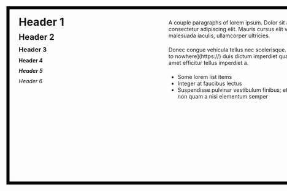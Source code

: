 <div style="width: 752px; height: 434px; padding: 16px 24px 0 24px; border: 8px solid black;" class="clients" markdown="1">
<!-- "class/markdown": hack so that Marked 2 parses Markdown in HTML block elements -->

<div style="width: 48%; float: left;">

<h1 style="width: 100%; margin: 0 auto 10px auto; padding: 0; white-space: nowrap; overflow: hidden; text-overflow: ellipsis;">Header 1</h1>
<!-- Truncates the heading if it gets too long -->
<h2 style="width: 100%; margin: 0 auto 10px auto; padding: 0; white-space: nowrap; overflow: hidden; text-overflow: ellipsis;">Header 2</h2>
<!-- Truncates the heading if it gets too long -->
<h3 style="margin: 10px auto; padding: 0;">Header 3</h3>
<h4 style="margin: 10px auto; padding: 0;">Header 4</h4>
<h5 style="margin: 10px auto; padding: 0;">Header 5</h5>
<h6 style="margin: 10px auto; padding: 0;">Header 6</h6>

</div>
<div style="width: 48%; float: right" class="clients" markdown="1">
<!-- "class/markdown": hack so that Marked 2 parses Markdown in HTML block elements -->

<p style="margin: 10px auto 20px auto; padding: 0;">A couple paragraphs of lorem ipsum. Dolor sit amet, consectetur adipiscing elit. Mauris cursus elit vel malesuada iaculis, ullamcorper ultricies.</p>

<p style="margin: 10px auto 20px auto; padding: 0;">Donec congue vehicula tellus nec scelerisque. [A link to nowhere](https://) duis dictum imperdiet quam, sit amet efficitur tellus imperdiet a.</p>
<!-- Invalid link target, so that it always renders with the unvisited a:link style -->

<ul>
	<li>Some lorem list items</li>
	<li>Integer at faucibus lectus</li>
	<li>Suspendisse pulvinar vestibulum finibus; etiam non quam a nisi elementum semper</li>
</ul>

</div>
</div>

<div style="display: block; clear: both; visibility: hidden; line-height: 0; height: 0;"></div>
